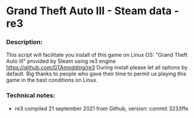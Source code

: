 # Grand Theft Auto III - Steam data - re3

### Description:
This script will facilitate you install of this game on Linux OS:
"Grand Theft Auto III" provided by Steam using re3 engine https://github.com/GTAmodding/re3
During install please let all options by default.
Big thanks to people who gave their time to permit us playing this game in the best conditions on Linux.

### Technical notes:
- re3 compiled 21 september 2021 from Github, version: commit 3233ffe
